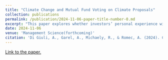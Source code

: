 ```yaml
---
title: "Climate Change and Mutual Fund Voting on Climate Proposals"
collection: publications
permalink: /publication/2024-11-06-paper-title-number-0.md
excerpt: "This paper explores whether investors’ personal experience with climate change affects their voting behavior on climate-change-related proposals. We find that fund managers exposed to abnormally hot temperatures are significantly more likely to support climate proposals. We further show that the effect is persistent. We observe significant heterogeneity in the effect of hot temperatures, depending on firm-level climate risk, the quality of the proposals, fund investment strategy, and prior awareness of climate change. Fund managers’ personal experience with climate change matters for the outcome of climate proposals as it affects the aggregate support they receive. Fund managers exposed to abnormally hot temperatures are also more likely to divest from stocks with greater exposure to climate change."
date: 2024-11-06
venue: 'Management Science(forthcoming)'
citation: 'Di Giuli, A., Garel, A., Michaely, R., & Romec, A. (2024). Climate Change and Mutual Fund Voting on Climate Proposals. Management Science (forthcoming).'
---
```


[Link to the paper.](https://papers.ssrn.com/sol3/papers.cfm?abstract_id=3997730)
